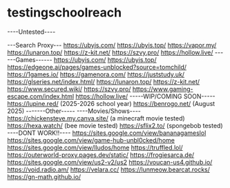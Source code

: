 # testingschoolreach
----Untested----

---Search Proxy---
https://ubyis.com/
https://ubyis.top/
https://vapor.my/
https://lunaron.top/
https://z-kit.net/
https://szvy.pro/
https://hollow.live/
------Games------
https://ubyis.com/
https://ubyis.top/
https://edgeone.ai/pages/games-unblocked?source=tomchild/
https://1games.io/
https://gamenora.com/
https://juststudy.uk/
https://glseries.net/index.html/
https://lunaron.top/
https://z-kit.net/
https://www.secured.wiki/
https://szvy.pro/
https://www.gaming-escape.com/index.html
https://hollow.live/
-----WIP/COMING SOON-----
https://lupine.red/ (2025-2026 school year)
https://benrogo.net/ (August 2025)
-------Other-----
----Movies/Shows----
https://chickensteve.my.canva.site/ (a minecraft movie tested)
https://hexa.watch/ (bee movie tested)
https://sflix2.to/ (spongebob tested)
----DONT WORK!!----
https://sites.google.com/view/bananagameslol
https://sites.google.com/view/game-hub-unbl0cked/home
https://sites.google.com/view/lludos/home
https://truffled.lol/
https://outerworld-proxy.pages.dev/static/
https://frogiesarca.de/
https://sites.google.com/view/us2-v2/us2
https://voucan-us4.github.io/
https://void.radio.am/
https://velara.cc/
https://lunmeow.bearcat.rocks/
https://gn-math.github.io/
